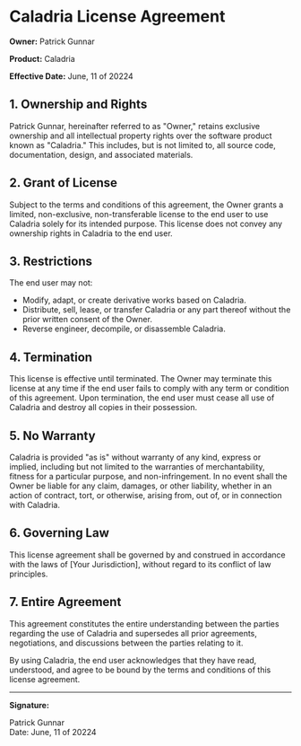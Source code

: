 # Caladria License Agreement

**Owner:** Patrick Gunnar

**Product:** Caladria

**Effective Date:** June, 11 of 20224

## 1. Ownership and Rights
Patrick Gunnar, hereinafter referred to as "Owner," retains exclusive ownership and all intellectual property rights over the software product known as "Caladria." This includes, but is not limited to, all source code, documentation, design, and associated materials.

## 2. Grant of License
Subject to the terms and conditions of this agreement, the Owner grants a limited, non-exclusive, non-transferable license to the end user to use Caladria solely for its intended purpose. This license does not convey any ownership rights in Caladria to the end user.

## 3. Restrictions
The end user may not:
- Modify, adapt, or create derivative works based on Caladria.
- Distribute, sell, lease, or transfer Caladria or any part thereof without the prior written consent of the Owner.
- Reverse engineer, decompile, or disassemble Caladria.

## 4. Termination
This license is effective until terminated. The Owner may terminate this license at any time if the end user fails to comply with any term or condition of this agreement. Upon termination, the end user must cease all use of Caladria and destroy all copies in their possession.

## 5. No Warranty
Caladria is provided "as is" without warranty of any kind, express or implied, including but not limited to the warranties of merchantability, fitness for a particular purpose, and non-infringement. In no event shall the Owner be liable for any claim, damages, or other liability, whether in an action of contract, tort, or otherwise, arising from, out of, or in connection with Caladria.

## 6. Governing Law
This license agreement shall be governed by and construed in accordance with the laws of [Your Jurisdiction], without regard to its conflict of law principles.

## 7. Entire Agreement
This agreement constitutes the entire understanding between the parties regarding the use of Caladria and supersedes all prior agreements, negotiations, and discussions between the parties relating to it.

By using Caladria, the end user acknowledges that they have read, understood, and agree to be bound by the terms and conditions of this license agreement.

---

**Signature:**

Patrick Gunnar  
Date: June, 11 of 20224
